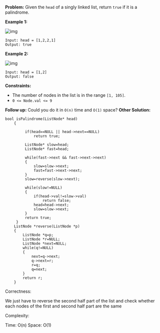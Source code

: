 **Problem:**
Given the `head` of a singly linked list, return `true` if it is a palindrome.

 

**Example 1:**

![img](https://assets.leetcode.com/uploads/2021/03/03/pal1linked-list.jpg)

```
Input: head = [1,2,2,1]
Output: true
```

**Example 2:**

![img](https://assets.leetcode.com/uploads/2021/03/03/pal2linked-list.jpg)

```
Input: head = [1,2]
Output: false
```

 

**Constraints:**

- The number of nodes in the list is in the range `[1, 105]`.
- `0 <= Node.val <= 9`

 

**Follow up:** Could you do it in `O(n)` time and `O(1)` space?
**Other Solution:**
```
bool isPalindrome(ListNode* head)
    {

         if(head==NULL || head->next==NULL)
             return true;

         ListNode* slow=head;
         ListNode* fast=head;

         while(fast->next && fast->next->next)
         {
             slow=slow->next;
             fast=fast->next->next;
         }
         slow=reverse(slow->next);

         while(slow!=NULL)
         {
             if(head->val!=slow->val) 
                 return false;
             head=head->next;
             slow=slow->next;
         }
         return true;   
     }
    ListNode *reverse(ListNode *p)
    {
        ListNode *q=p;
        ListNode *r=NULL;
        ListNode *next=NULL;
        while(q!=NULL)
        {
            next=q->next;
            q->next=r;
            r=q;
            q=next;
        }
        return r;
    }
```
Correctness:

We just have to reverse the second half part of the list and check whether each nodes of the first and second half part are the same

Complexity:

Time: O(n)
Space: O(1)